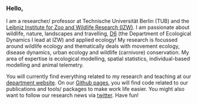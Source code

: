 ### Hello, 
I am a researcher/ professor at Technische Universität Berlin (TUB) and the [Leibniz Institute for Zoo and Wildlife Research (IZW)](https://www.leibniz-izw.de/de/start.html). I am passionate about wildlife, nature, landscapes and travelling, [D6](https://www.izw-berlin.de/en/department-of-ecological-dynamics.html) (the Department of Ecological Dynamics I lead at IZW) and applied ecology! My research is focussed around wildlife ecology and thematically deals with movement ecology, disease dynamics, urban ecology and wildlife (carnivore) conservation. My area of expertise is ecological modelling, spatial statistics, individual-based modelling and animal telemetry.  

You will currently find everything related to my research and teaching at our [department website](https://ecological-dynamics-izw.com/). On our [Github pages](https://github.com/EcoDynIZW/EcoDynIZW), you will find code related to our publications and tools/ packages to make work life easier. You might also want to follow our research news via [twitter](https://twitter.com/EcoDynIZW). Have fun!
